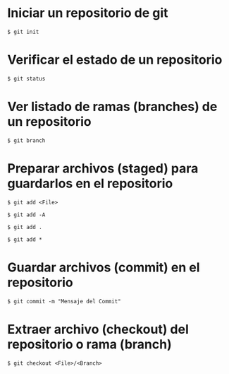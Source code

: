 # Iniciar un repositorio de git 

    $ git init 

# Verificar el estado de un repositorio 

    $ git status

# Ver listado de ramas (branches) de un repositorio 

    $ git branch

# Preparar archivos (staged) para guardarlos en el repositorio

    $ git add <File>
    
    $ git add -A

    $ git add .

    $ git add *

# Guardar archivos (commit) en el repositorio

    $ git commit -m "Mensaje del Commit"

# Extraer archivo (checkout) del repositorio o rama (branch)

    $ git checkout <File>/<Branch>